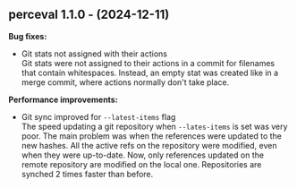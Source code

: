 ## perceval 1.1.0 - (2024-12-11)

**Bug fixes:**

 * Git stats not assigned with their actions\
   Git stats were not assigned to their actions in a commit for filenames
   that contain whitespaces. Instead, an empty stat was created like in a
   merge commit, where actions normally don't take place.

**Performance improvements:**

 * Git sync improved for `--latest-items` flag\
   The speed updating a git repository when `--lates-items` is set was
   very poor. The main problem was when the references were updated to
   the new hashes. All the active refs on the repository were modified,
   even when they were up-to-date. Now, only references updated on the
   remote repository are modified on the local one. Repositories are
   synched 2 times faster than before.

